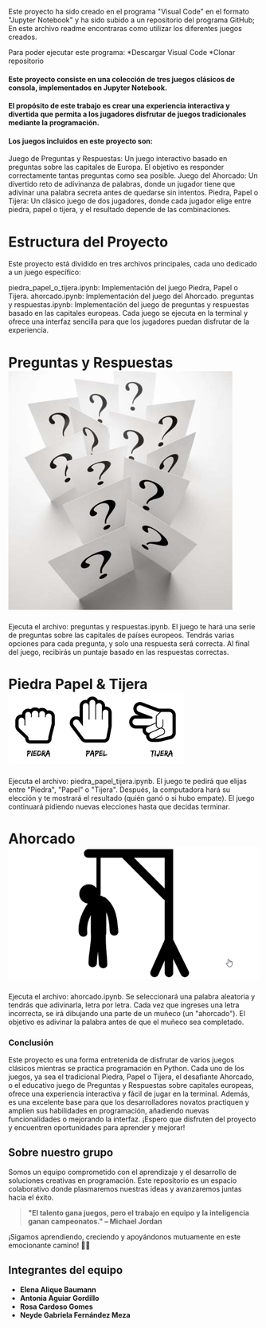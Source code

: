 
 Este proyecto ha sido creado en el programa "Visual Code" en el formato "Jupyter Notebook" y ha sido subido a un repositorio del programa GitHub; En este archivo readme encontraras como utilizar los diferentes juegos creados.


Para poder ejecutar este programa:
    *Descargar Visual Code
    *Clonar repositorio


#### Este proyecto consiste en una colección de tres juegos clásicos de consola, implementados en Jupyter Notebook.
#### El propósito de este trabajo es crear una experiencia interactiva y divertida que permita a los jugadores disfrutar de juegos tradicionales mediante la programación.
#### Los juegos incluidos en este proyecto son:

Juego de Preguntas y Respuestas: Un juego interactivo basado en preguntas sobre las capitales de Europa. El objetivo es responder correctamente tantas preguntas como sea posible.
Juego del Ahorcado: Un divertido reto de adivinanza de palabras, donde un jugador tiene que adivinar una palabra secreta antes de quedarse sin intentos.
Piedra, Papel o Tijera: Un clásico juego de dos jugadores, donde cada jugador elige entre piedra, papel o tijera, y el resultado depende de las combinaciones.

# Estructura del Proyecto

Este proyecto está dividido en tres archivos principales, cada uno dedicado a un juego específico:

piedra_papel_o_tijera.ipynb: Implementación del juego Piedra, Papel o Tijera.
ahorcado.ipynb: Implementación del juego del Ahorcado.
preguntas y respuestas.ipynb: Implementación del juego de preguntas y respuestas basado en las capitales europeas.
Cada juego se ejecuta en la terminal y ofrece una interfaz sencilla para que los jugadores puedan disfrutar de la experiencia.

# Preguntas y Respuestas![preguntas](juego-de-preguntas-y-respuestas.jpg)

Ejecuta el archivo: preguntas y respuestas.ipynb.
El juego te hará una serie de preguntas sobre las capitales de países europeos.
Tendrás varias opciones para cada pregunta, y solo una respuesta será correcta.
Al final del juego, recibirás un puntaje basado en las respuestas correctas.

# Piedra Papel & Tijera![Piedra,papel,tijera](image.png)

Ejecuta el archivo: piedra_papel_tijera.ipynb.
El juego te pedirá que elijas entre "Piedra", "Papel" o "Tijera".
Después, la computadora hará su elección y te mostrará el resultado (quién ganó o si hubo empate).
El juego continuará pidiendo nuevas elecciones hasta que decidas terminar.

# Ahorcado![ahorcado](ionic-3-ahorcado.png)

Ejecuta el archivo: ahorcado.ipynb.
Se seleccionará una palabra aleatoria y tendrás que adivinarla, letra por letra.
Cada vez que ingreses una letra incorrecta, se irá dibujando una parte de un muñeco (un "ahorcado").
El objetivo es adivinar la palabra antes de que el muñeco sea completado.

### Conclusión
Este proyecto es una forma entretenida de disfrutar de varios juegos clásicos mientras se practica programación en Python. Cada uno de los juegos, ya sea el tradicional Piedra, Papel o Tijera, el desafiante Ahorcado, o el educativo juego de Preguntas y Respuestas sobre capitales europeas, ofrece una experiencia interactiva y fácil de jugar en la terminal. Además, es una excelente base para que los desarrolladores novatos practiquen y amplíen sus habilidades en programación, añadiendo nuevas funcionalidades o mejorando la interfaz. ¡Espero que disfruten del proyecto y encuentren oportunidades para aprender y mejorar!

## **Sobre nuestro grupo**
Somos un equipo comprometido con el aprendizaje y el desarrollo de soluciones creativas en programación. Este repositorio es un espacio colaborativo donde plasmaremos nuestras ideas y avanzaremos juntas hacia el éxito.</font>  

>**"El talento gana juegos, pero el trabajo en equipo y la inteligencia ganan campeonatos." – Michael Jordan**

¡Sigamos aprendiendo, creciendo y apoyándonos mutuamente en este emocionante camino! 🚀✨


## **Integrantes del equipo**
- **Elena Alique Baumann**  
- **Antonia Aguiar Gordillo**  
- **Rosa Cardoso Gomes**  
- **Neyde Gabriela Fernández Meza**  

